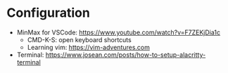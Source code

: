 # Configuration
- MinMax for VSCode: https://www.youtube.com/watch?v=F7ZEKjDia1c
    - CMD-K-S: open keyboard shortcuts
    - Learning vim: https://vim-adventures.com
- Terminal: https://www.josean.com/posts/how-to-setup-alacritty-terminal 
